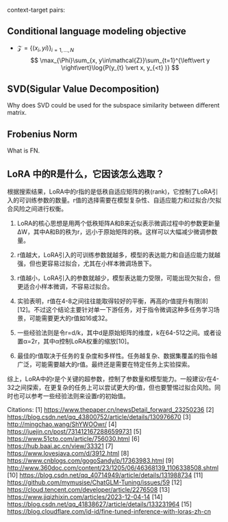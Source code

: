 context-target pairs: 
## Conditional language modeling objective
- $\mathcal{Z}=\{(x_{i}, y{i})\}_{i=1,...,N}$
$$
\max_{\Phi}\sum_{x, y\in\mathcal{Z}}\sum_{t=1}^{\left\vert y \right\vert}\log{P(y_{t} \vert x, y_{<t} )}
$$

## SVD(Sigular Value Decomposition) 
Why does SVD could be used for the subspace similarity between different matrix.

## Frobenius Norm
What is FN. 


## LoRA 中的R是什么，它因该怎么选取？
根据搜索结果，LoRA中的r指的是低秩自适应矩阵的秩(rank)，它控制了LoRA引入的可训练参数的数量。r值的选择需要在模型复杂性、自适应能力和过拟合/欠拟合风险之间进行权衡。

1. LoRA的核心思想是用两个低秩矩阵A和B来近似表示微调过程中的参数更新量ΔW，其中A和B的秩为r，远小于原始矩阵的秩。这样可以大幅减少微调参数量。

2. r值越大，LoRA引入的可训练参数就越多，模型的表达能力和自适应能力就越强，但也更容易过拟合，尤其在小样本微调场景下。

3. r值越小，LoRA引入的参数就越少，模型表达能力受限，可能出现欠拟合，但更适合小样本微调，不容易过拟合。

4. 实验表明，r值在4-8之间往往能取得较好的平衡，再高的r值提升有限[8][12]。不过这个结论主要针对单一下游任务，对于指令微调这种多任务学习场景，可能需要更大的r值如16或32。

5. 一些经验法则是令r=d/k，其中d是原始矩阵的维度，k在64-512之间。或者设置α=2r，其中α控制LoRA权重的缩放[10]。

6. 最佳的r值取决于任务的复杂度和多样性。任务越复杂、数据集覆盖的指令越广泛，可能需要越大的r值。最终还是需要在特定任务上实验探索。

综上，LoRA中的r是个关键的超参数，控制了参数量和模型能力。一般建议r在4-32之间探索，在更复杂的任务上可以尝试更大的r值，但也要警惕过拟合风险。同时也可以参考一些经验法则来设置r的初始值。

Citations:
[1] https://www.thepaper.cn/newsDetail_forward_23250236
[2] https://blog.csdn.net/qq_43800752/article/details/130976670
[3] http://mingchao.wang/ShYWOOwr/
[4] https://juejin.cn/post/7314121672886599731
[5] https://www.51cto.com/article/756030.html
[6] https://hub.baai.ac.cn/view/33321
[7] https://www.lovesjava.com/d/3912.html
[8] https://www.cnblogs.com/gogoSandy/p/17363983.html
[9] http://www.360doc.com/content/23/1205/06/46368139_1106338508.shtml
[10] https://blog.csdn.net/qq_40714949/article/details/131988734
[11] https://github.com/mymusise/ChatGLM-Tuning/issues/59
[12] https://cloud.tencent.com/developer/article/2276508
[13] https://www.jiqizhixin.com/articles/2023-12-04-14
[14] https://blog.csdn.net/qq_41838627/article/details/133231964
[15] https://blog.cloudflare.com/id-id/fine-tuned-inference-with-loras-zh-cn